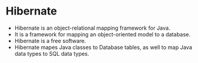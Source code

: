 # Hibernate

- Hibernate is an object-relational mapping framework for Java. 
- It is a framework for mapping an object-oriented model to a database. 
- Hibernate is a free software. 
- Hibernate mapes Java classes to Database tables, as well to map Java data types to SQL data types.

